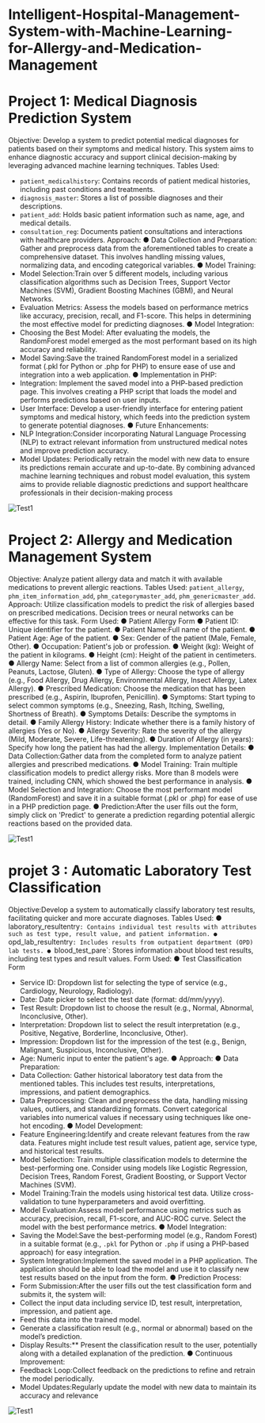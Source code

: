 # Intelligent-Hospital-Management-System-with-Machine-Learning-for-Allergy-and-Medication-Management

# Project 1: Medical Diagnosis Prediction System
Objective: Develop a system to predict potential medical diagnoses for patients based on their
symptoms and medical history. This system aims to enhance diagnostic accuracy and support
clinical decision-making by leveraging advanced machine learning techniques.
Tables Used:
- `patient_medicalhistory`: Contains records of patient medical histories, including past
conditions and treatments.
- `diagnosis_master`: Stores a list of possible diagnoses and their descriptions.
- `patient_add`: Holds basic patient information such as name, age, and medical details.
- `consultation_reg`: Documents patient consultations and interactions with healthcare providers.
Approach:
● Data Collection and Preparation: Gather and preprocess data from the aforementioned
tables to create a comprehensive dataset. This involves handling missing values,
normalizing data, and encoding categorical variables.
● Model Training:
- Model Selection:Train over 5 different models, including various classification
algorithms such as Decision Trees, Support Vector Machines (SVM), Gradient Boosting
Machines (GBM), and Neural Networks.
- Evaluation Metrics: Assess the models based on performance metrics like accuracy,
precision, recall, and F1-score. This helps in determining the most effective model for
predicting diagnoses.
● Model Integration:
- Choosing the Best Model: After evaluating the models, the RandomForest model
emerged as the most performant based on its high accuracy and reliability.
- Model Saving:Save the trained RandomForest model in a serialized format (.pkl for
Python or .php for PHP) to ensure ease of use and integration into a web application.
● Implementation in PHP:
- Integration: Implement the saved model into a PHP-based prediction page. This involves
creating a PHP script that loads the model and performs predictions based on user inputs.
- User Interface: Develop a user-friendly interface for entering patient symptoms and
medical history, which feeds into the prediction system to generate potential diagnoses.
● Future Enhancements:
- NLP Integration:Consider incorporating Natural Language Processing (NLP) to extract
relevant information from unstructured medical notes and improve prediction accuracy.
- Model Updates: Periodically retrain the model with new data to ensure its predictions
remain accurate and up-to-date.
By combining advanced machine learning techniques and robust model evaluation, this system
aims to provide reliable diagnostic predictions and support healthcare professionals in their
decision-making process

![Test1](https://github.com/nessrine-lafhal/Intelligent-Hospital-Management-System-with-Machine-Learning-for-Allergy-and-Medication-Management/blob/master/pic1.png)

# Project 2: Allergy and Medication Management System
Objective: Analyze patient allergy data and match it with available medications to prevent
allergic reactions.
Tables Used: `patient_allergy`, `phm_item_information_add`, `phm_categorymaster_add`,
`phm_genericmaster_add`.
Approach: Utilize classification models to predict the risk of allergies based on prescribed
medications. Decision trees or neural networks can be effective for this task.
Form Used:
● Patient Allergy Form
● Patient ID: Unique identifier for the patient.
● Patient Name:Full name of the patient.
● Patient Age: Age of the patient.
● Sex: Gender of the patient (Male, Female, Other).
● Occupation: Patient's job or profession.
● Weight (kg): Weight of the patient in kilograms.
● Height (cm): Height of the patient in centimeters.
● Allergy Name: Select from a list of common allergies (e.g., Pollen, Peanuts, Lactose,
Gluten).
● Type of Allergy: Choose the type of allergy (e.g., Food Allergy, Drug Allergy,
Environmental Allergy, Insect Allergy, Latex Allergy).
● Prescribed Medication: Choose the medication that has been prescribed (e.g., Aspirin,
Ibuprofen, Penicillin).
● Symptoms: Start typing to select common symptoms (e.g., Sneezing, Rash, Itching,
Swelling, Shortness of Breath).
● Symptoms Details: Describe the symptoms in detail.
● Family Allergy History: Indicate whether there is a family history of allergies (Yes or
No).
● Allergy Severity: Rate the severity of the allergy (Mild, Moderate, Severe,
Life-threatening).
● Duration of Allergy (in years): Specify how long the patient has had the allergy.
Implementation Details:
● Data Collection:Gather data from the completed form to analyze patient allergies and
prescribed medications.
● Model Training: Train multiple classification models to predict allergy risks. More than 8
models were trained, including CNN, which showed the best performance in analysis.
● Model Selection and Integration: Choose the most performant model (RandomForest)
and save it in a suitable format (.pkl or .php) for ease of use in a PHP prediction page.
● Prediction:After the user fills out the form, simply click on 'Predict' to generate a
prediction regarding potential allergic reactions based on the provided data.

![Test1](https://github.com/nessrine-lafhal/Intelligent-Hospital-Management-System-with-Machine-Learning-for-Allergy-and-Medication-Management/blob/master/pic2.png)

# projet 3 : Automatic Laboratory Test Classification
Objective:Develop a system to automatically classify laboratory test results, facilitating quicker
and more accurate diagnoses.
Tables Used:
● laboratory_resultentry`: Contains individual test results with attributes such as test type,
result value, and patient information.
● `opd_lab_resultentry`: Includes results from outpatient department (OPD) lab tests.
● `blood_test_pare`: Stores information about blood test results, including test types and
result values.
Form Used:
● Test Classification Form
- Service ID: Dropdown list for selecting the type of service (e.g., Cardiology, Neurology,
Radiology).
- Date: Date picker to select the test date (format: dd/mm/yyyy).
- Test Result: Dropdown list to choose the result (e.g., Normal, Abnormal, Inconclusive,
Other).
- Interpretation: Dropdown list to select the result interpretation (e.g., Positive, Negative,
Borderline, Inconclusive, Other).
- Impression: Dropdown list for the impression of the test (e.g., Benign, Malignant,
Suspicious, Inconclusive, Other).
- Age: Numeric input to enter the patient's age.
● Approach:
● Data Preparation:
- Data Collection: Gather historical laboratory test data from the mentioned tables. This
includes test results, interpretations, impressions, and patient demographics.
- Data Preprocessing: Clean and preprocess the data, handling missing values, outliers,
and standardizing formats. Convert categorical variables into numerical values if
necessary using techniques like one-hot encoding.
● Model Development:
- Feature Engineering:Identify and create relevant features from the raw data. Features
might include test result values, patient age, service type, and historical test results.
- Model Selection: Train multiple classification models to determine the best-performing
one. Consider using models like Logistic Regression, Decision Trees, Random Forest,
Gradient Boosting, or Support Vector Machines (SVM).
- Model Training:Train the models using historical test data. Utilize cross-validation to tune
hyperparameters and avoid overfitting.
- Model Evaluation:Assess model performance using metrics such as accuracy, precision,
recall, F1-score, and AUC-ROC curve. Select the model with the best performance
metrics.
● Model Integration:
- Saving the Model:Save the best-performing model (e.g., Random Forest) in a suitable
format (e.g., `.pkl` for Python or `.php` if using a PHP-based approach) for easy
integration.
- System Integration:Implement the saved model in a PHP application. The application
should be able to load the model and use it to classify new test results based on the
input from the form.
● Prediction Process:
- Form Submission:After the user fills out the test classification form and submits it, the
system will:
- Collect the input data including service ID, test result, interpretation, impression, and
patient age.
- Feed this data into the trained model.
- Generate a classification result (e.g., normal or abnormal) based on the model’s
prediction.
- Display Results:** Present the classification result to the user, potentially along with a
detailed explanation of the prediction.
● Continuous Improvement:
- Feedback Loop:Collect feedback on the predictions to refine and retrain the model
periodically.
- Model Updates:Regularly update the model with new data to maintain its accuracy and
relevance

![Test1](https://github.com/nessrine-lafhal/Intelligent-Hospital-Management-System-with-Machine-Learning-for-Allergy-and-Medication-Management/blob/master/pic3.png)

